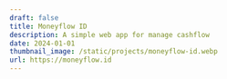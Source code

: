 ```yaml
---
draft: false
title: Moneyflow ID
description: A simple web app for manage cashflow
date: 2024-01-01
thumbnail_image: /static/projects/moneyflow-id.webp
url: https://moneyflow.id
---
```

